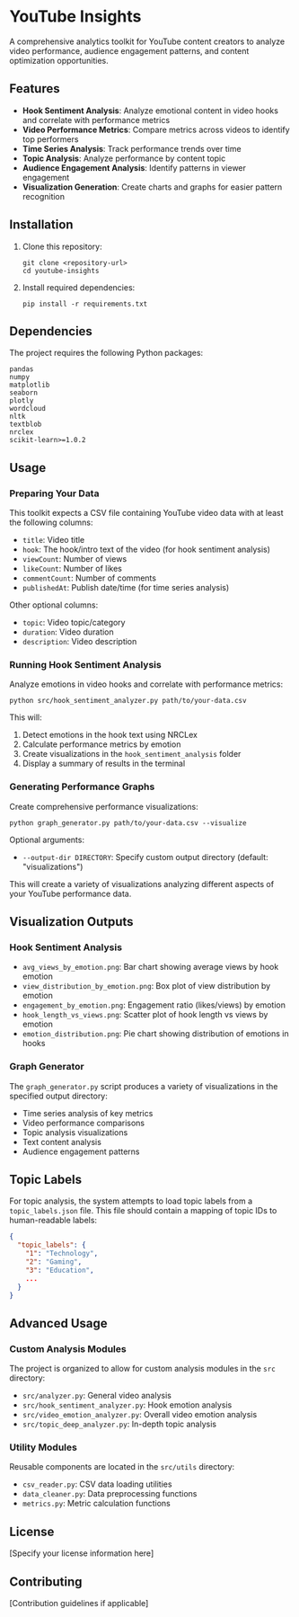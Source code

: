 # YouTube Insights

A comprehensive analytics toolkit for YouTube content creators to analyze video performance, audience engagement patterns, and content optimization opportunities.

## Features

- **Hook Sentiment Analysis**: Analyze emotional content in video hooks and correlate with performance metrics
- **Video Performance Metrics**: Compare metrics across videos to identify top performers
- **Time Series Analysis**: Track performance trends over time
- **Topic Analysis**: Analyze performance by content topic
- **Audience Engagement Analysis**: Identify patterns in viewer engagement
- **Visualization Generation**: Create charts and graphs for easier pattern recognition

## Installation

1. Clone this repository:
   ```
   git clone <repository-url>
   cd youtube-insights
   ```

2. Install required dependencies:
   ```
   pip install -r requirements.txt
   ```

## Dependencies

The project requires the following Python packages:

```
pandas
numpy
matplotlib
seaborn
plotly
wordcloud
nltk
textblob
nrclex
scikit-learn>=1.0.2
```

## Usage

### Preparing Your Data

This toolkit expects a CSV file containing YouTube video data with at least the following columns:
- `title`: Video title
- `hook`: The hook/intro text of the video (for hook sentiment analysis)
- `viewCount`: Number of views
- `likeCount`: Number of likes
- `commentCount`: Number of comments
- `publishedAt`: Publish date/time (for time series analysis)

Other optional columns:
- `topic`: Video topic/category
- `duration`: Video duration
- `description`: Video description

### Running Hook Sentiment Analysis

Analyze emotions in video hooks and correlate with performance metrics:

```
python src/hook_sentiment_analyzer.py path/to/your-data.csv
```

This will:
1. Detect emotions in the hook text using NRCLex
2. Calculate performance metrics by emotion
3. Create visualizations in the `hook_sentiment_analysis` folder
4. Display a summary of results in the terminal

### Generating Performance Graphs

Create comprehensive performance visualizations:

```
python graph_generator.py path/to/your-data.csv --visualize
```

Optional arguments:
- `--output-dir DIRECTORY`: Specify custom output directory (default: "visualizations")

This will create a variety of visualizations analyzing different aspects of your YouTube performance data.

## Visualization Outputs

### Hook Sentiment Analysis

- `avg_views_by_emotion.png`: Bar chart showing average views by hook emotion
- `view_distribution_by_emotion.png`: Box plot of view distribution by emotion
- `engagement_by_emotion.png`: Engagement ratio (likes/views) by emotion
- `hook_length_vs_views.png`: Scatter plot of hook length vs views by emotion
- `emotion_distribution.png`: Pie chart showing distribution of emotions in hooks

### Graph Generator

The `graph_generator.py` script produces a variety of visualizations in the specified output directory:
- Time series analysis of key metrics
- Video performance comparisons
- Topic analysis visualizations
- Text content analysis
- Audience engagement patterns

## Topic Labels

For topic analysis, the system attempts to load topic labels from a `topic_labels.json` file. This file should contain a mapping of topic IDs to human-readable labels:

```json
{
  "topic_labels": {
    "1": "Technology",
    "2": "Gaming",
    "3": "Education",
    ...
  }
}
```

## Advanced Usage

### Custom Analysis Modules

The project is organized to allow for custom analysis modules in the `src` directory:
- `src/analyzer.py`: General video analysis
- `src/hook_sentiment_analyzer.py`: Hook emotion analysis
- `src/video_emotion_analyzer.py`: Overall video emotion analysis
- `src/topic_deep_analyzer.py`: In-depth topic analysis

### Utility Modules

Reusable components are located in the `src/utils` directory:
- `csv_reader.py`: CSV data loading utilities
- `data_cleaner.py`: Data preprocessing functions
- `metrics.py`: Metric calculation functions

## License

[Specify your license information here]

## Contributing

[Contribution guidelines if applicable]
